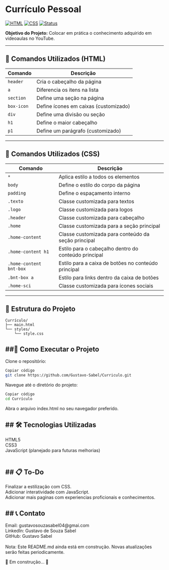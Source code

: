 # Currículo Pessoal

[![HTML](https://img.shields.io/badge/HTML-5-orange?style=flat-square&logo=html5)](https://developer.mozilla.org/en-US/docs/Web/HTML)
[![CSS](https://img.shields.io/badge/CSS-3-blue?style=flat-square&logo=css3)](https://developer.mozilla.org/en-US/docs/Web/CSS)
[![Status](https://img.shields.io/badge/status-em%20constru%C3%A7%C3%A3o-yellow?style=flat-square)](#)

**Objetivo do Projeto:** Colocar em prática o conhecimento adquirido em videoaulas no YouTube.

---

## 📜 Comandos Utilizados (HTML)

| Comando   | Descrição                          |
|-----------|------------------------------------|
| `header`  | Cria o cabeçalho da página         |
| `a`       | Diferencia os itens na lista       |
| `section` | Define uma seção na página         |
| `box-icon`| Define ícones em caixas (customizado) |
| `div`     | Define uma divisão ou seção        |
| `h1`      | Define o maior cabeçalho           |
| `p1`      | Define um parágrafo (customizado)  |

---

## 🎨 Comandos Utilizados (CSS)

| Comando            | Descrição                       |
|--------------------|---------------------------------|
| `*`                | Aplica estilo a todos os elementos |
| `body`             | Define o estilo do corpo da página |
| `padding`          | Define o espaçamento interno    |
| `.texto`           | Classe customizada para textos  |
| `.logo`            | Classe customizada para logos   |
| `.header`          | Classe customizada para cabeçalho |
| `.home`            | Classe customizada para a seção principal |
| `.home-content`    | Classe customizada para conteúdo da seção principal |
| `.home-content h1` | Estilo para o cabeçalho dentro do conteúdo principal |
| `.home-content bnt-box` | Estilo para a caixa de botões no conteúdo principal |
| `.bnt-box a`       | Estilo para links dentro da caixa de botões |
| `.home-sci`        | Classe customizada para ícones sociais |

---

## 📂 Estrutura do Projeto

```plaintext
Currículo/
├── main.html
└── styles/
    └── style.css

```
<h2>##🚀 Como Executar o Projeto </h2>

Clone o repositório:
```sh
Copiar código
git clone https://github.com/Gustavo-Sabel/Curriculo.git
```
Navegue até o diretório do projeto:
```sh
Copiar código
cd Currículo
```
Abra o arquivo index.html no seu navegador preferido.


<h2>## 🛠 Tecnologias Utilizadas</h2>
HTML5<br>
CSS3<br>
JavaScript (planejado para futuras melhorias)<br>
<br>
<h2>## 📋 To-Do </h2>
Finalizar a estilização com CSS. <br>
Adicionar interatividade com JavaScript. <br>
Adicionar mais paginas com experiencias proficionais e conhecimentos.

<br>
<h2>## 📞 Contato </h2>
Email: gustavosouzasabel04@gmai.com <br>
LinkedIn: Gustavo de Souza Sabel <br>
GitHub: Gustavo Sabel <br>
<br>
Nota: Este README.md ainda está em construção. Novas atualizações serão feitas periodicamente.

🚧 Em construção... 🚧
